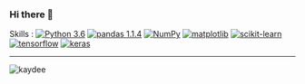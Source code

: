 ### Hi there 👋
Skills :
[![Python 3.6](https://img.shields.io/badge/python-3.6-blue.svg)](https://www.python.org/downloads/release/python-360/)
[![pandas 1.1.4](https://img.shields.io/badge/pandas-1.1.4-blue.svg)](https://pandas.pydata.org/)
[![NumPy](https://img.shields.io/badge/NumPy-1.19.0-informational.svg)](https://numpy.org/)
[![matplotlib](https://img.shields.io/badge/matplotlib-3.2.2-informational.svg)](https://matplotlib.org/)
[![scikit-learn](https://img.shields.io/badge/scikit_learn-0.23-important.svg)](https://scikit-learn.org/stable/)
[![tensorflow](https://img.shields.io/badge/tensorflow-2.3.0-orange.svg)](https://www.tensorflow.org/api_docs/python/tf)
[![keras](https://img.shields.io/badge/tensorflow-2.2.5-red.svg)](https://keras.io/about/)

-------------------------------------------------------------------------------------
![kaydee](https://github.com/kaydee0502/kaydee0502/blob/main/carbon(1).png?raw=true)

<!--
**kaydee0502/kaydee0502** is a ✨ _special_ ✨ repository because its `README.md` (this file) appears on your GitHub profile.

Here are some ideas to get you started:

- 🔭 I’m currently working on ...
- 🌱 I’m currently learning ...
- 👯 I’m looking to collaborate on ...
- 🤔 I’m looking for help with ...
- 💬 Ask me about ...
- 📫 How to reach me: ...
- 😄 Pronouns: ...
- ⚡ Fun fact: ...
-->
